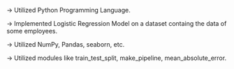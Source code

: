 -> Utilized Python Programming Language.

-> Implemented Logistic Regression Model on a dataset containg the data of some employees.

-> Utilized NumPy, Pandas, seaborn, etc.

-> Utilized modules like train_test_split, make_pipeline, mean_absolute_error.
